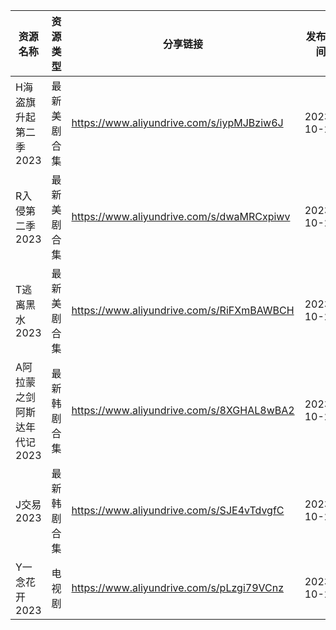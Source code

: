 | 资源名称             | 资源类型   | 分享链接                                      | 发布时间       |
| ---------------- | ------ | ----------------------------------------- | ---------- |
| H海盗旗升起第二季2023    | 最新美剧合集 | https://www.aliyundrive.com/s/iypMJBziw6J | 2023-10-29 |
| R入侵第二季2023       | 最新美剧合集 | https://www.aliyundrive.com/s/dwaMRCxpiwv | 2023-10-29 |
| T逃离黑水2023        | 最新美剧合集 | https://www.aliyundrive.com/s/RiFXmBAWBCH | 2023-10-29 |
| A阿拉蒙之剑阿斯达年代记2023 | 最新韩剧合集 | https://www.aliyundrive.com/s/8XGHAL8wBA2 | 2023-10-29 |
| J交易2023          | 最新韩剧合集 | https://www.aliyundrive.com/s/SJE4vTdvgfC | 2023-10-29 |
| Y一念花开2023        | 电视剧    | https://www.aliyundrive.com/s/pLzgi79VCnz | 2023-10-29 |
